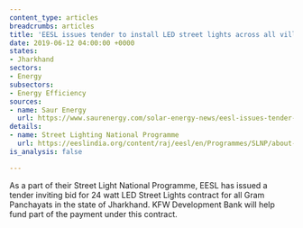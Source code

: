 ```yaml
---
content_type: articles
breadcrumbs: articles
title: 'EESL issues tender to install LED street lights across all villages in Jharkhand '
date: 2019-06-12 04:00:00 +0000
states:
- Jharkhand
sectors:
- Energy
subsectors:
- Energy Efficiency
sources:
- name: Saur Energy
  url: https://www.saurenergy.com/solar-energy-news/eesl-issues-tender-for-led-street-lights-in-gram-panchayats-of-jharkhand
details:
- name: Street Lighting National Programme
  url: https://eeslindia.org/content/raj/eesl/en/Programmes/SLNP/about-slnp.html
is_analysis: false

---
```

As a part of their Street Light National Programme, EESL has issued a tender inviting bid for 24 watt LED Street Lights contract for all Gram Panchayats in the state of Jharkhand. KFW Development Bank will help fund part of the payment under this contract.